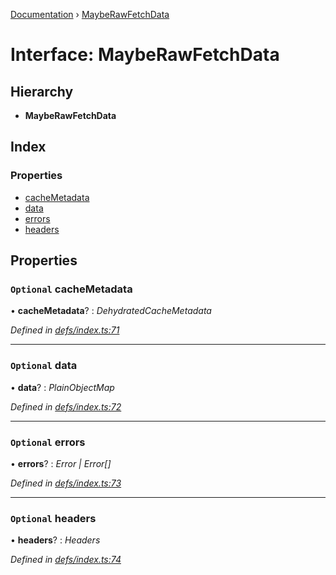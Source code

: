 [Documentation](../README.md) › [MaybeRawFetchData](mayberawfetchdata.md)

# Interface: MaybeRawFetchData

## Hierarchy

* **MaybeRawFetchData**

## Index

### Properties

* [cacheMetadata](mayberawfetchdata.md#optional-cachemetadata)
* [data](mayberawfetchdata.md#optional-data)
* [errors](mayberawfetchdata.md#optional-errors)
* [headers](mayberawfetchdata.md#optional-headers)

## Properties

### `Optional` cacheMetadata

• **cacheMetadata**? : *DehydratedCacheMetadata*

*Defined in [defs/index.ts:71](https://github.com/badbatch/graphql-box/blob/35d1f39/packages/fetch-manager/src/defs/index.ts#L71)*

___

### `Optional` data

• **data**? : *PlainObjectMap*

*Defined in [defs/index.ts:72](https://github.com/badbatch/graphql-box/blob/35d1f39/packages/fetch-manager/src/defs/index.ts#L72)*

___

### `Optional` errors

• **errors**? : *Error | Error[]*

*Defined in [defs/index.ts:73](https://github.com/badbatch/graphql-box/blob/35d1f39/packages/fetch-manager/src/defs/index.ts#L73)*

___

### `Optional` headers

• **headers**? : *Headers*

*Defined in [defs/index.ts:74](https://github.com/badbatch/graphql-box/blob/35d1f39/packages/fetch-manager/src/defs/index.ts#L74)*
